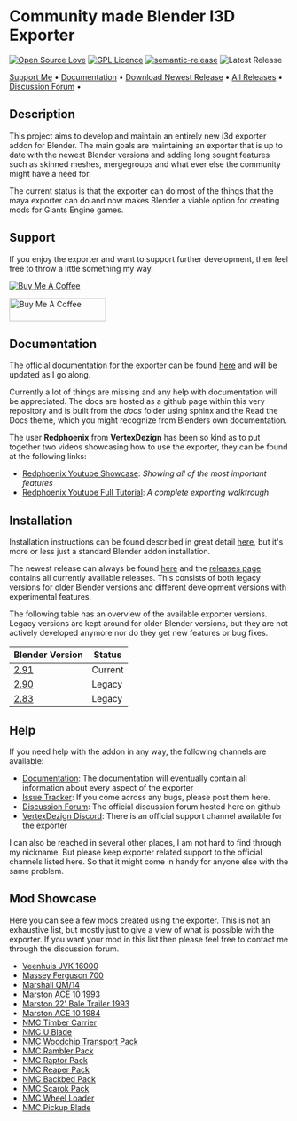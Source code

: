 # Community made Blender I3D Exporter
[![Open Source Love](https://badges.frapsoft.com/os/v1/open-source.png?v=103)](https://github.com/ellerbrock/open-source-badges/)
[![GPL Licence](https://badges.frapsoft.com/os/gpl/gpl.png?v=103)](https://opensource.org/licenses/GPL-3.0/)
[![semantic-release](https://img.shields.io/badge/%20%20%F0%9F%93%A6%F0%9F%9A%80-semantic--release-e10079.svg)](https://github.com/semantic-release/semantic-release)
![Latest Release](https://github.com/StjerneIdioten/I3D-Blender-Addon/workflows/Release/badge.svg)

<p align="left">
  <a href="https://www.buymeacoffee.com/StjerneIdioten">Support Me</a> •
  <a href="https://stjerneidioten.github.io/I3D-Blender-Addon">Documentation</a> •
  <a href="https://github.com/StjerneIdioten/I3D-Blender-Addon/releases/latest/download/i3d_exporter.zip">Download Newest Release</a> •
  <a href="https://github.com/StjerneIdioten/I3D-Blender-Addon/releases">All Releases</a> •
  <a href="https://github.com/StjerneIdioten/I3D-Blender-Addon/discussions">Discussion Forum</a> •
</p>

## Description

This project aims to develop and maintain an entirely new i3d exporter addon for Blender. The main goals are maintaining an exporter that is up to date with the newest Blender versions and adding long sought features such as skinned meshes, mergegroups and what ever else the community might have a need for.

The current status is that the exporter can do most of the things that the maya exporter can do and now makes Blender a viable option for creating mods for Giants Engine games.

## Support
If you enjoy the exporter and want to support further development, then feel free to throw a little something my way.

<a href="https://www.paypal.com/cgi-bin/webscr?cmd=_donations&business=3BLFKTJDUC4Y6&currency_code=EUR&source=url" target="_blank"><img src="https://www.paypalobjects.com/en_US/DK/i/btn/btn_donateCC_LG.gif" alt="Buy Me A Coffee"></a>

<a href="https://www.buymeacoffee.com/StjerneIdioten" target="_blank"><img src="https://cdn.buymeacoffee.com/buttons/v2/default-green.png" alt="Buy Me A Coffee" height="41" width="174"></a>

## Documentation
The official documentation for the exporter can be found [here](https://stjerneidioten.github.io/I3D-Blender-Addon/) and will be updated as I go along. 

Currently a lot of things are missing and any help with documentation will be appreciated. The docs are hosted as a github page within this very repository and is built from the *docs* folder using sphinx and the Read the Docs theme, which you might recognize from Blenders own documentation.

The user **Redphoenix** from **VertexDezign** has been so kind as to put together two videos showcasing how to use the exporter, they can be found at the following links:
* [Redphoenix Youtube Showcase](https://www.youtube.com/watch?v=lRDPuKh9gow): *Showing all of the most important features*
* [Redphoenix Youtube Full Tutorial](https://www.youtube.com/watch?v=O1jBP9EVauU&t=4s): *A complete exporting walktrough*

## Installation
Installation instructions can be found described in great detail [here](https://stjerneidioten.github.io/I3D-Blender-Addon/installation.html), but it's more or less just a standard Blender addon installation.

The newest release can always be found [here](https://github.com/StjerneIdioten/I3D-Blender-Addon/releases/latest) and the [releases page](https://github.com/StjerneIdioten/I3D-Blender-Addon/releases) contains all currently available releases. This consists of both legacy versions for older Blender versions and different development versions with experimental features.

The following table has an overview of the available exporter versions. Legacy versions are kept around for older Blender versions, but they are not actively developed anymore nor do they get new features or bug fixes.

Blender Version | Status
--------|-------
[2.91](https://github.com/StjerneIdioten/I3D-Blender-Addon/releases/latest/download/i3d_exporter.zip) | Current
[2.90](https://github.com/StjerneIdioten/I3D-Blender-Addon/releases/download/v1.2.1/i3d_exporter.zip) | Legacy
[2.83](https://github.com/StjerneIdioten/I3D-Blender-Addon/releases/download/v0.10.0/i3d_exporter.zip) | Legacy


## Help

If you need help with the addon in any way, the following channels are available:
* [Documentation](https://stjerneidioten.github.io/I3D-Blender-Addon): The documentation will eventually contain all information about every aspect of the exporter
* [Issue Tracker](https://github.com/StjerneIdioten/I3D-Blender-Addon/issues): If you come across any bugs, please post them here.
* [Discussion Forum](https://github.com/StjerneIdioten/I3D-Blender-Addon/discussions): The official discussion forum hosted here on github
* [VertexDezign Discord](https://discord.gg/GVfNFpM): There is an official support channel available for the exporter

I can also be reached in several other places, I am not hard to find through my nickname. But please keep exporter related support to the official channels listed here. So that it might come in handy for anyone else with the same problem.

## Mod Showcase

Here you can see a few mods created using the exporter. This is not an exhaustive list, but mostly just to give a view of what is possible with the exporter.
If you want your mod in this list then please feel free to contact me through the discussion forum.

- [Veenhuis JVK 16000](https://www.farming-simulator.com/mod.php?lang=en&country=dk&mod_id=158125&title=fs2019)
- [Massey Ferguson 700](https://www.farming-simulator.com/mod.php?lang=en&country=dk&mod_id=188982&title=fs2019)
- [Marshall QM/14](https://www.farming-simulator.com/mod.php?lang=en&country=dk&mod_id=187971&title=fs2019)
- [Marston ACE 10 1993](https://www.farming-simulator.com/mod.php?lang=en&country=dk&mod_id=187042&title=fs2019)
- [Marston 22' Bale Trailer 1993](https://www.farming-simulator.com/mod.php?lang=en&country=dk&mod_id=183611&title=fs2019)
- [Marston ACE 10 1984](https://www.farming-simulator.com/mod.php?lang=en&country=dk&mod_id=181044&title=fs2019)
- [NMC Timber Carrier](https://www.farming-simulator.com/mod.php?lang=en&country=us&mod_id=186549&title=fs2019)
- [NMC U Blade](https://www.farming-simulator.com/mod.php?lang=en&country=us&mod_id=187653&title=fs2019)
- [NMC Woodchip Transport Pack](https://www.farming-simulator.com/mod.php?lang=en&country=us&mod_id=185747&title=fs2019)
- [NMC Rambler Pack](https://www.farming-simulator.com/mod.php?lang=en&country=us&mod_id=181832&title=fs2019)
- [NMC Raptor Pack](https://www.farming-simulator.com/mod.php?lang=en&country=us&mod_id=181833&title=fs2019)
- [NMC Reaper Pack](https://www.farming-simulator.com/mod.php?lang=en&country=us&mod_id=181834&title=fs2019)
- [NMC Backbed Pack](https://www.farming-simulator.com/mod.php?lang=en&country=us&mod_id=181835&title=fs2019)
- [NMC Scarok Pack](https://www.farming-simulator.com/mod.php?lang=en&country=us&mod_id=135769&title=fs2019)
- [NMC Wheel Loader](https://www.farming-simulator.com/mod.php?lang=en&country=us&mod_id=189680&title=fs2019)
- [NMC Pickup Blade](https://www.farming-simulator.com/mod.php?lang=en&country=us&mod_id=189681&title=fs2019)
